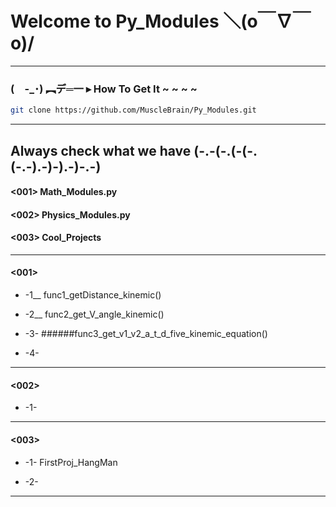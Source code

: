 # Welcome to Py_Modules   ＼(o￣∇￣o)/
------------------------------------------------------
### (　-_･) ︻デ═一  ▸   How To Get It ~ ~ ~ ~

```bash
git clone https://github.com/MuscleBrain/Py_Modules.git
```
------------------------------------------------------
## Always check what we have   (-.-(-.(-(-.(-.-).-)-).-)-.-)


#### <001> Math_Modules.py

#### <002> Physics_Modules.py

#### <003> Cool_Projects

-------------------------------------------------------
#### <001>


* -1__ func1_getDistance_kinemic()

* -2__ func2_get_V_angle_kinemic()

* -3- 
######func3_get_v1_v2_a_t_d_five_kinemic_equation()

* -4- 

-------------------------------------------------------
#### <002>


* -1-

-------------------------------------------------------
#### <003>


* -1- FirstProj_HangMan

* -2-

------------------------------------------------------








